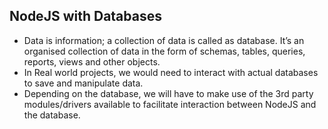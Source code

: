 ## NodeJS with Databases

- Data is information; a collection of data is called as database. It’s an organised collection of data in the form of schemas, tables, queries, reports, views and other objects.
- In Real world projects, we would need to interact with actual databases to save and manipulate data.
- Depending on the database, we will have to make use of the 3rd party modules/drivers available to facilitate interaction between NodeJS and the database.

